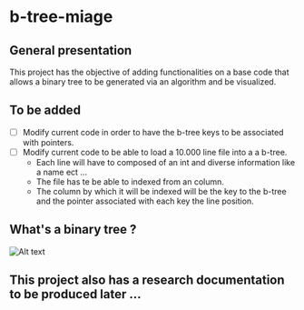 # b-tree-miage

## General presentation

This project has the objective of adding functionalities on a base code that allows a binary tree to be generated via an algorithm and be visualized.

## To be added

- [ ] Modify current code in order to have the b-tree keys to be associated with pointers.
- [ ] Modify current code to be able to load a 10.000 line file into a a b-tree.
  - Each line will have to composed of an int and diverse information like a name ect ...
  - The file has te be able to indexed from an column. 
  - The column by which it will be indexed will be the key to the b-tree and the pointer associated with each key the line position.
 
## What's a binary tree ?

![Alt text](https://miro.medium.com/max/1104/1*ziYvZzrttFYMXkkV9u66jw.png "a binary tree WOW")

## This project also has a research documentation to be produced later ...

  
  

